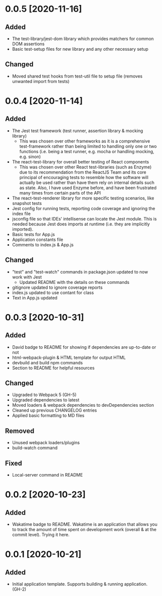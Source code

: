 # 0.0.5 [2020-11-16]

## Added
  - The test-library/jest-dom library which provides matchers for common DOM assertions
  - Basic test-setup files for new library and any other necessary setup

## Changed
  - Moved shared test hooks from test-util file to setup file (removes unwanted import from tests)

# 0.0.4 [2020-11-14]

## Added
  - The Jest test framework (test runner, assertion library & mocking library)
    - This was chosen over other frameworks as it is a comprehensive test-framework rather than being limited to handling only one or two functions (i.e. being a test runner, e.g. mocha or handling mocking, e.g. sinon) 
  - The react-test-library for overall better testing of React components 
    - This was chosen over other React test-libraries (such as Enzyme) due to its recommendation from the ReactJS Team and its core principal of encouraging tests to resemble how the software will actually be used rather than have them rely on internal details such as state. Also, I have used Enzyme before, and have been frustrated many times from certain parts of the API
  - The react-test-renderer library for more specific testing scenarios, like snapshot tests
  - Jest config for running tests, reporting code coverage and ignoring the index file
  - jsconfig file so that IDEs' intellisense can locate the Jest module. This is needed because Jest does imports at runtime (i.e. they are implicitly imported). 
  - Basic tests for App.js
  - Application constants file
  - Comments to index.js & App.js

## Changed
  - "test" and "test-watch" commands in package.json updated to now work with Jest
    - Updated README with the details on these commands
  - gitignore updated to ignore coverage reports
  - index.js updated to use contant for class
  - Text in App.js updated

# 0.0.3 [2020-10-31]

## Added
  - David badge to README for showing if dependencies are up-to-date or not
  - html-webpack-plugin & HTML template for output HTML
  - devbuild and build npm commands
  - Section to README for helpful resources 

## Changed
  - Upgraded to Webpack 5 (GH-5)
  - Upgraded dependencies to latest
  - Moved loaders & webpack dependencies to devDependencies section
  - Cleaned up previous CHANGELOG entries
  - Applied basic formatting to MD files

## Removed 
  - Unused webpack loaders/plugins
  - build-watch command

## Fixed
  - Local-server command in README

# 0.0.2 [2020-10-23]

## Added
  - Wakatime badge to README. Wakatime is an application that allows you to track the amount of time spent on development work (overall & at the commit level). Trying it here.

# 0.0.1 [2020-10-21]

## Added
  - Initial application template. Supports building & running application. (GH-2)